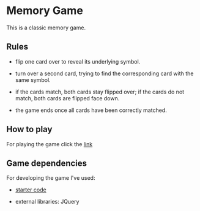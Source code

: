 # Memory Game
This is a classic memory game.


## Rules

* flip one card over to reveal its underlying symbol.

* turn over a second card, trying to find the corresponding card with the same symbol.

* if the cards match, both cards stay flipped over; if the cards do not match, both cards are flipped face down.

* the game ends once all cards have been correctly matched.


## How to play

For playing the game click the [link](https://krisrud.github.io/Memory_game/)


## Game dependencies

For developing the game I've used:

* [starter code](https://github.com/udacity/fend-project-memory-game)

* external libraries: JQuery

